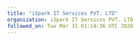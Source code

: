 ```yaml
---
title: "iSpark IT Services PVT. LTD"
organization: iSpark IT Services PVT. LTD
followed_on: Tue Mar 31 01:14:36 UTC 2020
---
```


